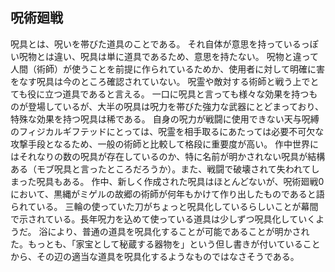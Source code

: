 ## 呪術廻戦
呪具とは、呪いを帯びた道具のことである。
それ自体が意思を持っているっぽい呪物とは違い、呪具は単に道具であるため、意思を持たない。
呪物と違って人間（術師）が使うことを前提に作られているためか、使用者に対して明確に害をなす呪具は今のところ確認されていない。
呪霊や敵対する術師と戦う上でとても役に立つ道具であると言える。
一口に呪具と言っても様々な効果を持つものが登場しているが、大半の呪具は呪力を帯びた強力な武器にとどまっており、特殊な効果を持つ呪具は稀である。
自身の呪力が戦闘に使用できない天与呪縛のフィジカルギフテッドにとっては、呪霊を相手取るにあたっては必要不可欠な攻撃手段となるため、一般の術師と比較して格段に重要度が高い。
作中世界にはそれなりの数の呪具が存在しているのか、特に名前が明かされない呪具が結構ある（モブ呪具と言ったところだろうか）。また、戦闘で破壊されて失われてしまった呪具もある。
作中、新しく作成された呪具はほとんどないが、呪術廻戦0において、黒縄がミゲルの故郷の術師が何年もかけて作り出したものであると語られている。
三輪の使っていた刀がちょっと呪具化しているらしいことが幕間で示されている。長年呪力を込めて使っている道具は少しずつ呪具化していくようだ。
浴により、普通の道具を呪具化することが可能であることが明かされた。もっとも、「家宝として秘蔵する器物を」という但し書きが付いていることから、その辺の適当な道具を呪具化するようなものではなさそうである。